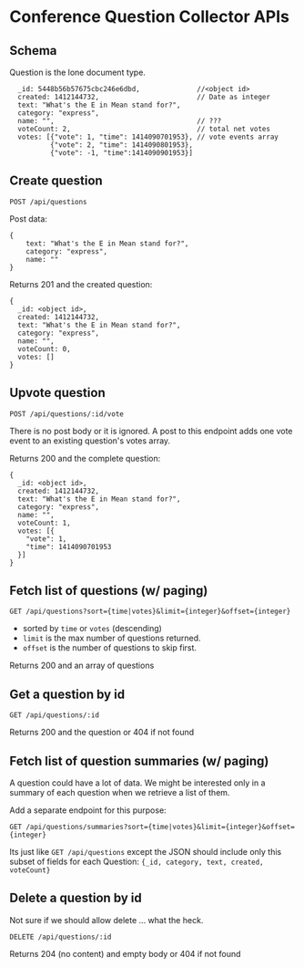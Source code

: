 # Conference Question Collector APIs

## Schema

Question is the lone document type.

	  _id: 5448b56b57675cbc246e6dbd,              //<object id>
	  created: 1412144732,                        // Date as integer
	  text: "What's the E in Mean stand for?",
	  category: "express",
	  name: "",                                   // ???
      voteCount: 2,                               // total net votes
	  votes: [{"vote": 1, "time": 1414090701953}, // vote events array
              {"vote": 2, "time": 1414090801953},
              {"vote": -1, "time":1414090901953}]

## Create question

`POST /api/questions`

Post data:

    {
        text: "What's the E in Mean stand for?",
        category: "express",
        name: "" 
    }

Returns 201 and the created question:

	{
	  _id: <object id>,
	  created: 1412144732,
	  text: "What's the E in Mean stand for?",
	  category: "express",
	  name: "",
	  voteCount: 0,
      votes: []
	}
  
## Upvote question

`POST /api/questions/:id/vote`

There is no post body or it is ignored. A post to this endpoint
adds one vote event to an existing question's votes array.

Returns 200 and the complete question:

	{
	  _id: <object id>,
	  created: 1412144732,
	  text: "What's the E in Mean stand for?",
	  category: "express",
	  name: "",
      voteCount: 1,
	  votes: [{
        "vote": 1,
        "time": 1414090701953
      }]
	}

## Fetch list of questions (w/ paging)

`GET /api/questions?sort={time|votes}&limit={integer}&offset={integer}`

* sorted by `time` or `votes` (descending)
* `limit` is the max number of questions returned.
* `offset` is the number of questions to skip first.

Returns 200 and an array of questions

## Get a question by id

`GET /api/questions/:id`

Returns 200 and the question or 404 if not found


## Fetch list of question summaries (w/ paging)

A question could have a lot of data. We might be interested only in a summary of each question when we retrieve a list of them.

Add a separate endpoint for this purpose:

`GET /api/questions/summaries?sort={time|votes}&limit={integer}&offset={integer}`

Its just like `GET /api/questions` except the JSON should include only this subset of fields for each Question: `{_id, category, text, created, voteCount}`


## Delete a question by id

Not sure if we should allow delete ... what the heck.

`DELETE /api/questions/:id`

Returns 204 (no content) and empty body or 404 if not found
